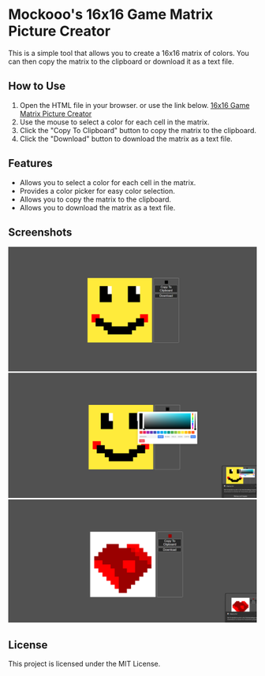 # Mockooo's 16x16 Game Matrix Picture Creator

This is a simple tool that allows you to create a 16x16 matrix of colors. You can then copy the matrix to the clipboard or download it as a text file.

## How to Use

1. Open the HTML file in your browser. or use the link below.
[16x16 Game Matrix Picture Creator](https://mockooo.github.io/16x16GameMatrixPictureCreator/)
2. Use the mouse to select a color for each cell in the matrix.
3. Click the "Copy To Clipboard" button to copy the matrix to the clipboard.
4. Click the "Download" button to download the matrix as a text file.

## Features

- Allows you to select a color for each cell in the matrix.
- Provides a color picker for easy color selection.
- Allows you to copy the matrix to the clipboard.
- Allows you to download the matrix as a text file.

## Screenshots

![Screenshot 1](https://github.com/Mockooo/16x16GameMatrixPictureCreator/blob/main/Screenshots/Screenshot-1.png)
![Screenshot 2](https://github.com/Mockooo/16x16GameMatrixPictureCreator/blob/main/Screenshots/Screenshot-2.png)
![Screenshot 3](https://github.com/Mockooo/16x16GameMatrixPictureCreator/blob/main/Screenshots/Screenshot-3.png)

## License

This project is licensed under the MIT License.
